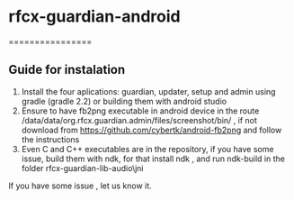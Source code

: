 # rfcx-guardian-android
================

## Guide for instalation

1. Install the four aplications: guardian, updater, setup and admin using gradle (gradle 2.2) or building them with android studio
2. Ensure to have fb2png executable in android device in the route /data/data/org.rfcx.guardian.admin/files/screenshot/bin/ , if not download from https://github.com/cybertk/android-fb2png and follow the instructions
3. Even C and C++ executables are in the repository, if you have some issue, build them with ndk, for that install ndk , and run ndk-build in the folder rfcx-guardian-lib-audio\jni 

If you have some issue , let us know it.